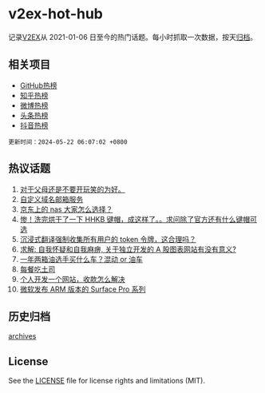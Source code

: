 # v2ex-hot-hub

 记录[V2EX](https://www.v2ex.com/)从 2021-01-06 日至今的热门话题。每小时抓取一次数据，按天[归档](archives)。
 
 ## 相关项目

- [GitHub热榜](https://github.com/lonnyzhang423/github-hot-hub)
- [知乎热榜](https://github.com/lonnyzhang423/zhihu-hot-hub)
- [微博热榜](https://github.com/lonnyzhang423/weibo-hot-hub)
- [头条热榜](https://github.com/lonnyzhang423/toutiao-hot-hub)
- [抖音热榜](https://github.com/lonnyzhang423/douyin-hot-hub)


 `更新时间：2024-05-22 06:07:02 +0800`

## 热议话题

1. [对于父母还是不要开玩笑的为好。](https://www.v2ex.com/t/1042531)
1. [自定义域名邮箱服务](https://www.v2ex.com/t/1042514)
1. [京东上的 nas 大家怎么选择？](https://www.v2ex.com/t/1042458)
1. [惨！洗完烘干了一下 HHKB 键帽，成这样了。。求问除了官方还有什么键帽可选](https://www.v2ex.com/t/1042633)
1. [沉浸式翻译强制收集所有用户的 token 令牌，这合理吗？](https://www.v2ex.com/t/1042477)
1. [求解: 自我怀疑和自我麻痹, 关于独立开发的 A 股图表网站有没有意义?](https://www.v2ex.com/t/1042660)
1. [一年两箱油选手买什么车？混动 or 油车](https://www.v2ex.com/t/1042486)
1. [每餐吃土司](https://www.v2ex.com/t/1042616)
1. [个人开发一个网站，收款怎么解决](https://www.v2ex.com/t/1042462)
1. [微软发布 ARM 版本的 Surface Pro 系列](https://www.v2ex.com/t/1042507)

## 历史归档

[archives](archives)

## License

See the [LICENSE](LICENSE) file for license rights and limitations (MIT).
